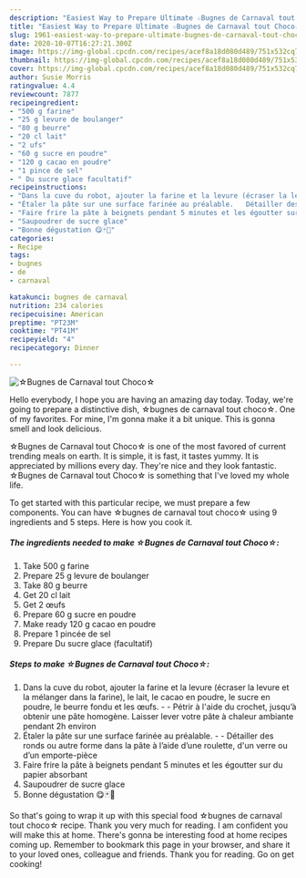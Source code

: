 ```yaml
---
description: "Easiest Way to Prepare Ultimate ☆Bugnes de Carnaval tout Choco☆"
title: "Easiest Way to Prepare Ultimate ☆Bugnes de Carnaval tout Choco☆"
slug: 1961-easiest-way-to-prepare-ultimate-bugnes-de-carnaval-tout-choco
date: 2020-10-07T16:27:21.300Z
image: https://img-global.cpcdn.com/recipes/acef8a18d080d489/751x532cq70/☆bugnes-de-carnaval-tout-choco☆-photo-principale-de-la-recette.jpg
thumbnail: https://img-global.cpcdn.com/recipes/acef8a18d080d489/751x532cq70/☆bugnes-de-carnaval-tout-choco☆-photo-principale-de-la-recette.jpg
cover: https://img-global.cpcdn.com/recipes/acef8a18d080d489/751x532cq70/☆bugnes-de-carnaval-tout-choco☆-photo-principale-de-la-recette.jpg
author: Susie Morris
ratingvalue: 4.4
reviewcount: 7877
recipeingredient:
- "500 g farine"
- "25 g levure de boulanger"
- "80 g beurre"
- "20 cl lait"
- "2 ufs"
- "60 g sucre en poudre"
- "120 g cacao en poudre"
- "1 pince de sel"
- " Du sucre glace facultatif"
recipeinstructions:
- "Dans la cuve du robot, ajouter la farine et la levure (écraser la levure et la mélanger dans la farine), le lait, le cacao en poudre, le sucre en poudre, le beurre fondu et les œufs.   Pétrir à l&#39;aide du crochet, jusqu’à obtenir une pâte homogène. Laisser lever votre pâte à chaleur ambiante pendant 2h environ"
- "Étaler la pâte sur une surface farinée au préalable.   Détailler des ronds ou autre forme dans la pâte à l’aide d’une roulette, d&#39;un verre ou d’un emporte-pièce"
- "Faire frire la pâte à beignets pendant 5 minutes et les égoutter sur du papier absorbant"
- "Saupoudrer de sucre glace"
- "Bonne dégustation 😋🃏🎉"
categories:
- Recipe
tags:
- bugnes
- de
- carnaval

katakunci: bugnes de carnaval 
nutrition: 234 calories
recipecuisine: American
preptime: "PT23M"
cooktime: "PT41M"
recipeyield: "4"
recipecategory: Dinner

---
```



![☆Bugnes de Carnaval tout Choco☆](https://img-global.cpcdn.com/recipes/acef8a18d080d489/751x532cq70/☆bugnes-de-carnaval-tout-choco☆-photo-principale-de-la-recette.jpg)

Hello everybody, I hope you are having an amazing day today. Today, we're going to prepare a distinctive dish, ☆bugnes de carnaval tout choco☆. One of my favorites. For mine, I'm gonna make it a bit unique. This is gonna smell and look delicious.

☆Bugnes de Carnaval tout Choco☆ is one of the most favored of current trending meals on earth. It is simple, it is fast, it tastes yummy. It is appreciated by millions every day. They're nice and they look fantastic. ☆Bugnes de Carnaval tout Choco☆ is something that I've loved my whole life.




To get started with this particular recipe, we must prepare a few components. You can have ☆bugnes de carnaval tout choco☆ using 9 ingredients and 5 steps. Here is how you cook it.

<!--inarticleads1-->

##### The ingredients needed to make ☆Bugnes de Carnaval tout Choco☆:

1. Take 500 g farine
1. Prepare 25 g levure de boulanger
1. Take 80 g beurre
1. Get 20 cl lait
1. Get 2 œufs
1. Prepare 60 g sucre en poudre
1. Make ready 120 g cacao en poudre
1. Prepare 1 pincée de sel
1. Prepare  Du sucre glace (facultatif)




<!--inarticleads2-->

##### Steps to make ☆Bugnes de Carnaval tout Choco☆:

1. Dans la cuve du robot, ajouter la farine et la levure (écraser la levure et la mélanger dans la farine), le lait, le cacao en poudre, le sucre en poudre, le beurre fondu et les œufs.  -  - Pétrir à l&#39;aide du crochet, jusqu’à obtenir une pâte homogène. Laisser lever votre pâte à chaleur ambiante pendant 2h environ
1. Étaler la pâte sur une surface farinée au préalable.  -  - Détailler des ronds ou autre forme dans la pâte à l’aide d’une roulette, d&#39;un verre ou d’un emporte-pièce
1. Faire frire la pâte à beignets pendant 5 minutes et les égoutter sur du papier absorbant
1. Saupoudrer de sucre glace
1. Bonne dégustation 😋🃏🎉




So that's going to wrap it up with this special food ☆bugnes de carnaval tout choco☆ recipe. Thank you very much for reading. I am confident you will make this at home. There's gonna be interesting food at home recipes coming up. Remember to bookmark this page in your browser, and share it to your loved ones, colleague and friends. Thank you for reading. Go on get cooking!
